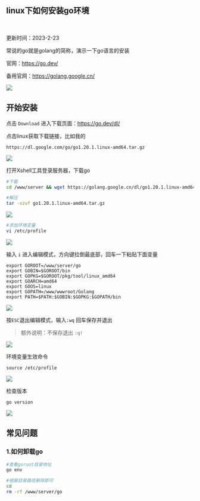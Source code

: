 ## linux下如何安装go环境

</br>

更新时间：2023-2-23

常说的go就是golang的简称，演示一下go语言的安装

官网：https://go.dev/

备用官网：https://golang.google.cn/

![](https://ghproxy.com/https://raw.githubusercontent.com/Yiov/notes/main/go/go-01.png)


## 开始安装

点击 `Download` 进入下载页面：https://go.dev/dl/

点击linux获取下载链接，比如我的

```
https://dl.google.com/go/go1.20.1.linux-amd64.tar.gz
```

![](https://ghproxy.com/https://raw.githubusercontent.com/Yiov/notes/main/go/go-02.png)


打开Xshell工具登录服务器，下载go

```bash
#下载
cd /www/server && wget https://golang.google.cn/dl/go1.20.1.linux-amd64.tar.gz

#解压
tar -xzvf go1.20.1.linux-amd64.tar.gz
```

![](https://ghproxy.com/https://raw.githubusercontent.com/Yiov/notes/main/go/go-03.png)


```bash
#添加环境变量
vi /etc/profile
```
![](https://ghproxy.com/https://raw.githubusercontent.com/Yiov/notes/main/go/go-04.png)


输入 `i` 进入编辑模式，方向键拉倒最底部，回车一下粘贴下面变量

```
export GOROOT=/www/server/go
export GOBIN=$GOROOT/bin
export GOPKG=$GOROOT/pkg/tool/linux_amd64
export GOARCH=amd64
export GOOS=linux
export GOPATH=/www/wwwroot/Golang
export PATH=$PATH:$GOBIN:$GOPKG:$GOPATH/bin
```

![](https://ghproxy.com/https://raw.githubusercontent.com/Yiov/notes/main/go/go-05.png)


按`ESC`退出编辑模式，输入`:wq` 回车保存并退出

> 额外说明：不保存退出 `:q!`

![](https://ghproxy.com/https://raw.githubusercontent.com/Yiov/notes/main/go/go-06.png)


环境变量生效命令

```
source /etc/profile
```
![](https://ghproxy.com/https://raw.githubusercontent.com/Yiov/notes/main/go/go-07.png)

检查版本

```
go version
```

![](https://ghproxy.com/https://raw.githubusercontent.com/Yiov/notes/main/go/go-08.png)


## 常见问题

### 1.如何卸载go

```bash
#查看goroot目录地址
go env

#根据目录路径删除即可
cd
rm -rf /www/server/go
```